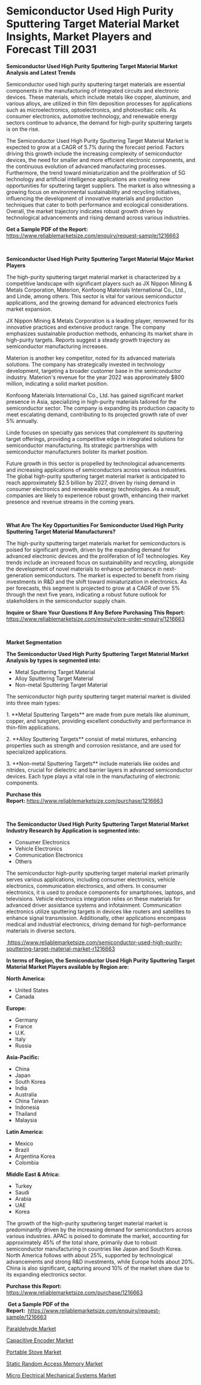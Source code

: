 <p><h1>Semiconductor Used High Purity Sputtering Target Material Market Insights, Market Players and Forecast Till 2031</h1></p><p><strong>Semiconductor Used High Purity Sputtering Target Material Market Analysis and Latest Trends</strong></p>
<p><p>Semiconductor used high purity sputtering target materials are essential components in the manufacturing of integrated circuits and electronic devices. These materials, which include metals like copper, aluminum, and various alloys, are utilized in thin film deposition processes for applications such as microelectronics, optoelectronics, and photovoltaic cells. As consumer electronics, automotive technology, and renewable energy sectors continue to advance, the demand for high-purity sputtering targets is on the rise.</p><p>The Semiconductor Used High Purity Sputtering Target Material Market is expected to grow at a CAGR of 5.7% during the forecast period. Factors driving this growth include the increasing complexity of semiconductor devices, the need for smaller and more efficient electronic components, and the continuous evolution of advanced manufacturing processes. Furthermore, the trend toward miniaturization and the proliferation of 5G technology and artificial intelligence applications are creating new opportunities for sputtering target suppliers. The market is also witnessing a growing focus on environmental sustainability and recycling initiatives, influencing the development of innovative materials and production techniques that cater to both performance and ecological considerations. Overall, the market trajectory indicates robust growth driven by technological advancements and rising demand across various industries.</p></p>
<p><strong>Get a Sample PDF of the Report:&nbsp;</strong> <a href="https://www.reliablemarketsize.com/enquiry/request-sample/1216663?utm_campaign=1180&utm_medium=2&utm_source=Github&utm_content=ia&utm_term=06102024&utm_id=semiconductor-used-high-purity-sputtering-target-material">https://www.reliablemarketsize.com/enquiry/request-sample/1216663</a></p>
<p>&nbsp;</p>
<p><strong>Semiconductor Used High Purity Sputtering Target Material Major Market Players</strong></p>
<p><p>The high-purity sputtering target material market is characterized by a competitive landscape with significant players such as JX Nippon Mining & Metals Corporation, Materion, Konfoong Materials International Co., Ltd., and Linde, among others. This sector is vital for various semiconductor applications, and the growing demand for advanced electronics fuels market expansion.</p><p>JX Nippon Mining & Metals Corporation is a leading player, renowned for its innovative practices and extensive product range. The company emphasizes sustainable production methods, enhancing its market share in high-purity targets. Reports suggest a steady growth trajectory as semiconductor manufacturing increases.</p><p>Materion is another key competitor, noted for its advanced materials solutions. The company has strategically invested in technology development, targeting a broader customer base in the semiconductor industry. Materion's revenue for the year 2022 was approximately $800 million, indicating a solid market position.</p><p>Konfoong Materials International Co., Ltd. has gained significant market presence in Asia, specializing in high-purity materials tailored for the semiconductor sector. The company is expanding its production capacity to meet escalating demand, contributing to its projected growth rate of over 5% annually.</p><p>Linde focuses on specialty gas services that complement its sputtering target offerings, providing a competitive edge in integrated solutions for semiconductor manufacturing. Its strategic partnerships with semiconductor manufacturers bolster its market position.</p><p>Future growth in this sector is propelled by technological advancements and increasing applications of semiconductors across various industries. The global high-purity sputtering target material market is anticipated to reach approximately $2.5 billion by 2027, driven by rising demand in consumer electronics and renewable energy technologies. As a result, companies are likely to experience robust growth, enhancing their market presence and revenue streams in the coming years.</p></p>
<p>&nbsp;</p>
<p><strong>What Are The Key Opportunities For Semiconductor Used High Purity Sputtering Target Material Manufacturers?</strong></p>
<p><p>The high-purity sputtering target materials market for semiconductors is poised for significant growth, driven by the expanding demand for advanced electronic devices and the proliferation of IoT technologies. Key trends include an increased focus on sustainability and recycling, alongside the development of novel materials to enhance performance in next-generation semiconductors. The market is expected to benefit from rising investments in R&D and the shift toward miniaturization in electronics. As per forecasts, this segment is projected to grow at a CAGR of over 5% through the next five years, indicating a robust future outlook for stakeholders in the semiconductor supply chain.</p></p>
<p><strong>Inquire or Share Your Questions If Any Before Purchasing This Report:</strong> <a href="https://www.reliablemarketsize.com/enquiry/pre-order-enquiry/1216663?utm_campaign=1180&utm_medium=2&utm_source=Github&utm_content=ia&utm_term=06102024&utm_id=semiconductor-used-high-purity-sputtering-target-material">https://www.reliablemarketsize.com/enquiry/pre-order-enquiry/1216663</a></p>
<p>&nbsp;</p>
<p><strong>Market Segmentation</strong></p>
<p><strong>The Semiconductor Used High Purity Sputtering Target Material Market Analysis by types is segmented into:</strong></p>
<p><ul><li>Metal Sputtering Target Material</li><li>Alloy Sputtering Target Material</li><li>Non-metal Sputtering Target Material</li></ul></p>
<p><p>The semiconductor high purity sputtering target material market is divided into three main types: </p><p>1. **Metal Sputtering Targets** are made from pure metals like aluminum, copper, and tungsten, providing excellent conductivity and performance in thin-film applications. </p><p>2. **Alloy Sputtering Targets** consist of metal mixtures, enhancing properties such as strength and corrosion resistance, and are used for specialized applications. </p><p>3. **Non-metal Sputtering Targets** include materials like oxides and nitrides, crucial for dielectric and barrier layers in advanced semiconductor devices. Each type plays a vital role in the manufacturing of electronic components.</p></p>
<p><strong>Purchase this Report:&nbsp;</strong><a href="https://www.reliablemarketsize.com/purchase/1216663?utm_campaign=1180&utm_medium=2&utm_source=Github&utm_content=ia&utm_term=06102024&utm_id=semiconductor-used-high-purity-sputtering-target-material">https://www.reliablemarketsize.com/purchase/1216663</a></p>
<p>&nbsp;</p>
<p><strong>The Semiconductor Used High Purity Sputtering Target Material Market Industry Research by Application is segmented into:</strong></p>
<p><ul><li>Consumer Electronics</li><li>Vehicle Electronics</li><li>Communication Electronics</li><li>Others</li></ul></p>
<p><p>The semiconductor high-purity sputtering target material market primarily serves various applications, including consumer electronics, vehicle electronics, communication electronics, and others. In consumer electronics, it is used to produce components for smartphones, laptops, and televisions. Vehicle electronics integration relies on these materials for advanced driver assistance systems and infotainment. Communication electronics utilize sputtering targets in devices like routers and satellites to enhance signal transmission. Additionally, other applications encompass medical and industrial electronics, driving demand for high-performance materials in diverse sectors.</p></p>
<p><a href="https://www.reliablemarketsize.com/semiconductor-used-high-purity-sputtering-target-material-market-r1216663?utm_campaign=1180&utm_medium=2&utm_source=Github&utm_content=ia&utm_term=06102024&utm_id=semiconductor-used-high-purity-sputtering-target-material">&nbsp;https://www.reliablemarketsize.com/semiconductor-used-high-purity-sputtering-target-material-market-r1216663</a></p>
<p><strong>In terms of Region, the Semiconductor Used High Purity Sputtering Target Material Market Players available by Region are:</strong></p>
<p>
    <p> <strong> North America: </strong>
        <ul>
            <li>United States</li>
            <li>Canada</li>
        </ul>
        </p> 
    <p> <strong> Europe: </strong>
        <ul>
            <li>Germany</li>
            <li>France</li>
            <li>U.K.</li>
            <li>Italy</li>
            <li>Russia</li>
        </ul>
        </p> 
    <p> <strong> Asia-Pacific: </strong>
        <ul>
            <li>China</li>
            <li>Japan</li>
            <li>South Korea</li>
            <li>India</li>
            <li>Australia</li>
            <li>China Taiwan</li>
            <li>Indonesia</li>
            <li>Thailand</li>
            <li>Malaysia</li>
        </ul>
        </p> 
    <p> <strong> Latin America: </strong>
        <ul>
            <li>Mexico</li>
            <li>Brazil</li>
            <li>Argentina Korea</li>
            <li>Colombia</li>
        </ul>
        </p> 
    <p> <strong> Middle East & Africa: </strong>
        <ul>
            <li>Turkey</li>
            <li>Saudi</li>
            <li>Arabia</li>
            <li>UAE</li>
            <li>Korea</li>
        </ul>
    </p>
    </p>
<p><p>The growth of the high-purity sputtering target material market is predominantly driven by the increasing demand for semiconductors across various industries. APAC is poised to dominate the market, accounting for approximately 45% of the total share, primarily due to robust semiconductor manufacturing in countries like Japan and South Korea. North America follows with about 25%, supported by technological advancements and strong R&D investments, while Europe holds about 20%. China is also significant, capturing around 10% of the market share due to its expanding electronics sector.</p></p>
<p><strong>Purchase this Report: </strong><a href="https://www.reliablemarketsize.com/purchase/1216663?utm_campaign=1180&utm_medium=2&utm_source=Github&utm_content=ia&utm_term=06102024&utm_id=semiconductor-used-high-purity-sputtering-target-material">https://www.reliablemarketsize.com/purchase/1216663</a></p>
<p>&nbsp;<strong>Get a Sample PDF of the Report:&nbsp;&nbsp;</strong><a href="https://www.reliablemarketsize.com/enquiry/request-sample/1216663?utm_campaign=1180&utm_medium=2&utm_source=Github&utm_content=ia&utm_term=06102024&utm_id=semiconductor-used-high-purity-sputtering-target-material">https://www.reliablemarketsize.com/enquiry/request-sample/1216663</a></p>
<p><strong></strong></p>
<p><p><a href="https://www.linkedin.com/pulse/paraldehyde-market-global-regional-analysis-2024-2031-offqe?utm_campaign=1180&utm_medium=2&utm_source=Github&utm_content=ia&utm_term=06102024&utm_id=semiconductor-used-high-purity-sputtering-target-material">Paraldehyde Market</a></p><p><a href="https://issuu.com/reportprime-2/docs/capacitive-encoder-market-size-2030_3b570d530669e0?utm_campaign=1180&utm_medium=2&utm_source=Github&utm_content=ia&utm_term=06102024&utm_id=semiconductor-used-high-purity-sputtering-target-material">Capacitive Encoder Market</a></p><p><a href="https://www.linkedin.com/pulse/portable-stove-market-indicators-size-regional-breakdown-player-0r6ue?utm_campaign=1180&utm_medium=2&utm_source=Github&utm_content=ia&utm_term=06102024&utm_id=semiconductor-used-high-purity-sputtering-target-material">Portable Stove Market</a></p><p><a href="https://www.linkedin.com/pulse/static-random-access-memory-market-penetration-strategies-untapped-ph53e?utm_campaign=1180&utm_medium=2&utm_source=Github&utm_content=ia&utm_term=06102024&utm_id=semiconductor-used-high-purity-sputtering-target-material">Static Random Access Memory Market</a></p><p><a href="https://issuu.com/reportprime-2/docs/micro-electrical-mechanical-systems_8e2f46ee4347c7?utm_campaign=1180&utm_medium=2&utm_source=Github&utm_content=ia&utm_term=06102024&utm_id=semiconductor-used-high-purity-sputtering-target-material">Micro Electrical Mechanical Systems Market</a></p></p>